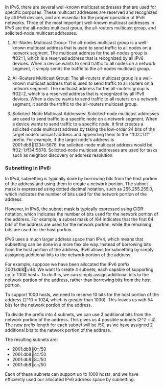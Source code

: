 In IPv6, there are several well-known multicast addresses that are used for specific purposes. These multicast addresses are reserved and recognized by all IPv6 devices, and are essential for the proper operation of IPv6 networks. Three of the most important well-known multicast addresses in IPv6 are the all-nodes multicast group, the all-routers multicast group, and solicited-node multicast addresses.

1.  All-Nodes Multicast Group: The all-nodes multicast group is a well-known multicast address that is used to send traffic to all nodes on a network segment. The multicast address for the all-nodes group is ff02::1, which is a reserved address that is recognized by all IPv6 devices. When a device wants to send traffic to all nodes on a network segment, it simply sends the traffic to the all-nodes multicast group.
    
2.  All-Routers Multicast Group: The all-routers multicast group is a well-known multicast address that is used to send traffic to all routers on a network segment. The multicast address for the all-routers group is ff02::2, which is a reserved address that is recognized by all IPv6 devices. When a device wants to send traffic to all routers on a network segment, it sends the traffic to the all-routers multicast group.
    
3.  Solicited-Node Multicast Addresses: Solicited-node multicast addresses are used to send traffic to a specific node on a network segment. When a device wants to send traffic to a specific node, it first creates a solicited-node multicast address by taking the low-order 24 bits of the target node's unicast address and appending them to the "ff02::1:ff" prefix. For example, if the target node's address is 2001:db8:abcd:1234::5678, the solicited-node multicast address would be ff02::1:ff34:5678. Solicited-node multicast addresses are used for tasks such as neighbor discovery or address resolution.

### Subnetting in IPv6:

In IPv4, subnetting is typically done by borrowing bits from the host portion of the address and using them to create a network portion. The subnet mask is expressed using dotted decimal notation, such as 255.255.255.0, which indicates the number of bits used for the network portion of the address.

However, in IPv6, the subnet mask is typically expressed using CIDR notation, which indicates the number of bits used for the network portion of the address. For example, a subnet mask of /64 indicates that the first 64 bits of the address are used for the network portion, while the remaining bits are used for the host portion.

IPv6 uses a much larger address space than IPv4, which means that subnetting can be done in a more flexible way. Instead of borrowing bits from the host portion of the address, IPv6 allows for subnetting by simply assigning additional bits to the network portion of the address.

For example, suppose we have been allocated the IPv6 prefix 2001:db8:abcd::/48. We want to create 4 subnets, each capable of supporting up to 1000 hosts. To do this, we can simply assign additional bits to the network portion of the address, rather than borrowing bits from the host portion.

To support 1000 hosts, we need to reserve 10 bits for the host portion of the address (2^10 = 1024, which is greater than 1000). This leaves us with 54 bits for the network portion of the address.

To divide the prefix into 4 subnets, we can use 2 additional bits from the network portion of the address. This gives us 4 possible subnets (2^2 = 4). The new prefix length for each subnet will be /50, as we have assigned 2 additional bits to the network portion of the address.

The resulting subnets are:

-   2001:db8:abcd:0::/50
-   2001:db8:abcd:4::/50
-   2001:db8:abcd:8::/50
-   2001:db8:abcd:c::/50

Each of these subnets can support up to 1000 hosts, and we have efficiently used our allocated IPv6 address space by subnetting.